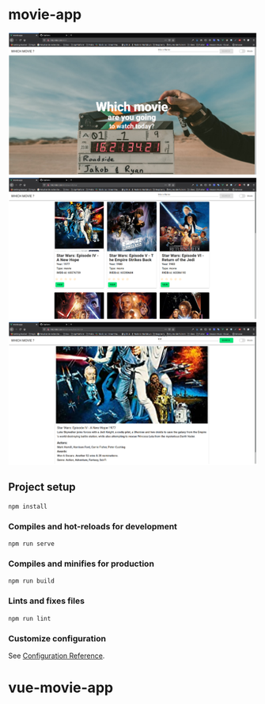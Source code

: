 # movie-app
![40% center](images/Home.png)
![40% center](images/liste.png)
![40% center](images/film.png)
## Project setup
```
npm install
```

### Compiles and hot-reloads for development
```
npm run serve
```

### Compiles and minifies for production
```
npm run build
```

### Lints and fixes files
```
npm run lint
```

### Customize configuration
See [Configuration Reference](https://cli.vuejs.org/config/).
# vue-movie-app
